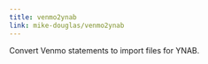 ```yaml
---
title: venmo2ynab
link: mike-douglas/venmo2ynab
---
```


Convert Venmo statements to import files for YNAB.
